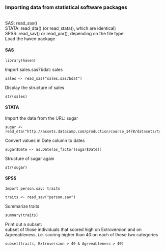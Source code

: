 ### Importing data from statistical software packages
<br> SAS: read_sas()
<br> STATA: read_dta() (or read_stata(), which are identical)
<br> SPSS: read_sav() or read_por(), depending on the file type.
<br> Load the haven package

#### SAS
```
library(haven)
```
Import sales.sas7bdat: sales
```
sales <- read_sas("sales.sas7bdat")
```
Display the structure of sales
```
str(sales)
```
#### STATA
Import the data from the URL: sugar
```
sugar <- read_dta("http://assets.datacamp.com/production/course_1478/datasets/trade.dta")
```
Convert values in Date column to dates
```
sugar$Date <- as.Date(as_factor(sugar$Date))
```
Structure of sugar again
```
str(sugar)
```
#### SPSS
```
Import person.sav: traits
```
```
traits <- read_sav("person.sav") 
```

Summarize traits
```
summary(traits)
```

Print out a subset:
<br> subset of those individuals that scored high on Extroversion and on Agreeableness, i.e. scoring higher than 40 on each of these two categories
```
subset(traits, Extroversion > 40 & Agreeableness > 40)
```
